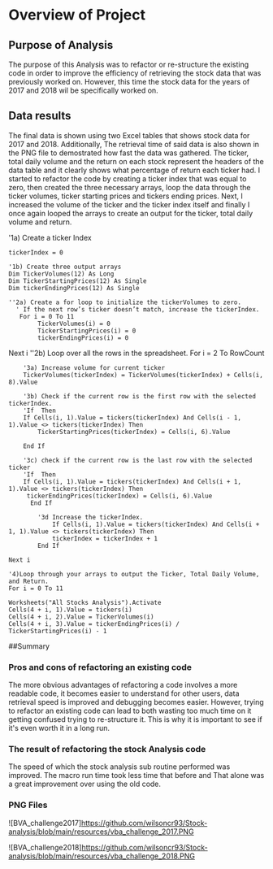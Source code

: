 # Overview of Project

## Purpose of Analysis

The purpose of this Analysis was to refactor or re-structure the existing 
code in order to improve the efficiency of retrieving the stock data that was previously worked on.
However, this time the stock data for the years of 2017 and 2018 wil be specifically worked on.

## Data results

The final data is shown using two Excel tables that shows stock data for 2017 and 2018.
Additionally, The retrieval time of said data is also shown in the PNG file to demostrated how
fast the data was gathered. The ticker, total daily volume and the return on each stock represent
the headers of the data table and it clearly shows what percentage of return each ticker had.
I started to refactor the code by creating a ticker index that was equal to zero, then created 
the three necessary arrays, loop the data through the ticker volumes, ticker starting prices and 
tickers ending prices. Next, I increased the volume of the ticker and the ticker index itself and finally
I once again looped the arrays to create an output for the ticker, total daily volume and return. 


 '1a) Create a ticker Index
    
    tickerIndex = 0

    '1b) Create three output arrays
    Dim TickerVolumes(12) As Long
    Dim TickerStartingPrices(12) As Single
    Dim tickerEndingPrices(12) As Single
    
    ''2a) Create a for loop to initialize the tickerVolumes to zero.
      ' If the next row’s ticker doesn’t match, increase the tickerIndex.
       For i = 0 To 11
            TickerVolumes(i) = 0
            TickerStartingPrices(i) = 0
            tickerEndingPrices(i) = 0
Next i
    ''2b) Loop over all the rows in the spreadsheet.
    For i = 2 To RowCount
    
        '3a) Increase volume for current ticker
        TickerVolumes(tickerIndex) = TickerVolumes(tickerIndex) + Cells(i, 8).Value
        
        '3b) Check if the current row is the first row with the selected tickerIndex.
        'If  Then
        If Cells(i, 1).Value = tickers(tickerIndex) And Cells(i - 1, 1).Value <> tickers(tickerIndex) Then
            TickerStartingPrices(tickerIndex) = Cells(i, 6).Value
            
        End If
        
        '3c) check if the current row is the last row with the selected ticker
        'If  Then
        If Cells(i, 1).Value = tickers(tickerIndex) And Cells(i + 1, 1).Value <> tickers(tickerIndex) Then
         tickerEndingPrices(tickerIndex) = Cells(i, 6).Value
          End If

            '3d Increase the tickerIndex.
                If Cells(i, 1).Value = tickers(tickerIndex) And Cells(i + 1, 1).Value <> tickers(tickerIndex) Then
                tickerIndex = tickerIndex + 1
            End If
    
    Next i
    
    '4)Loop through your arrays to output the Ticker, Total Daily Volume, and Return.
    For i = 0 To 11
        
    Worksheets("All Stocks Analysis").Activate
    Cells(4 + i, 1).Value = tickers(i)
    Cells(4 + i, 2).Value = TickerVolumes(i)
    Cells(4 + i, 3).Value = tickerEndingPrices(i) / TickerStartingPrices(i) - 1

##Summary 

### Pros and cons of refactoring an existing code

The more obvious advantages of refactoring a code involves a more readable code, it becomes easier to understand 
for other users, data retrieval speed is improved and debugging becomes easier. However, trying to refactor an
 existing code can lead to both wasting too much time on it getting confused trying to re-structure it. This
is why it is important to see if it's even worth it in a long run.

### The result of refactoring the stock Analysis code

The speed of which the stock analysis sub routine performed was improved. The macro run time took less time that before and 
That alone was a great improvement over using the old code.

### PNG Files

![BVA_challenge2017]https://github.com/wilsoncr93/Stock-analysis/blob/main/resources/vba_challenge_2017.PNG

![BVA_challenge2018]https://github.com/wilsoncr93/Stock-analysis/blob/main/resources/vba_challenge_2018.PNG
